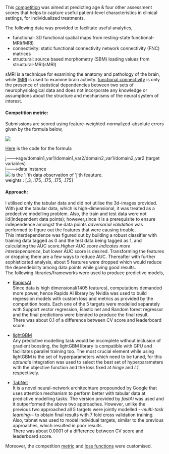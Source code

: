 This [competition](https://www.kaggle.com/c/trends-assessment-prediction/submissions) was aimed at predicting age & four other assessment scores that helps to capture useful patient-level characteristics in clinical settings, for individualized treatments.    

The following data was provided to facilitate useful analytics,  
- functional: 3D functional spatial maps from resting-state functional-MRI(fMRI)     
- connectivity: static functional connectivity  network connectivity (FNC) matrices                 
- structural: source based morphometry (SBM) loading values from structural-MRI(sMRI)

sMRI is a technique for examining the anatomy and pathology of the brain, while [fMRI](https://www.ed.ac.uk/clinical-sciences/edinburgh-imaging/research/themes-and-topics/medical-physics/imaging-techniques/functional-mri) is used to examine brain activity. 
[functional connectivity](https://www.sciencedirect.com/topics/medicine-and-dentistry/functional-connectivity) is only the presence of statistical dependencies between two sets of neurophysiological data and does not incorporate any knowledge or assumptions about the structure and mechanisms of the neural system of interest.

#### Competition metric: 

Submissions are scored using  feature-weighted-normalized-absolute errors given by the formula below,  

<img src="https://render.githubusercontent.com/render/math?math=\text{score} = \sum_{j} w_j \left( \frac{\sum_i \text{abs}( y_{j_i} - \hat{y}_{j_i})}{\sum_i \hat{y}_{j_i}} \right)">   

[Here](https://github.com/nizamphoenix/kaggle/blob/master/TRends/score.py) is the code for the formula  

j--->age/domain1_var1/domain1_var2/domain2_var1/domain2_var2  (target variables)  
i--->data instance  
<img src="https://render.githubusercontent.com/render/math?math=y_{j_i}"> is the 'i'th data observation of 'j'th feauture.    
weights : [.3, .175, .175, .175, .175]  

#### Approach:  

I utilised only the tabular data and did not utilise the 3d-images provided. With just the tabular data, which is high-dimensional, it was treated as a predective modelling problem. Also, the train and test data were not iid(independent data points); however,since it is a prerequisite to ensure independence amongst the data points *adversarial validation* was performed to figure out the features that were causing trouble.  
This interdependence was figured out by building a robust classifier with training data tagged as 0 and the test data being tagged as 1, and calculating the AUC score.*Higher AUC score indicates more interdependence*, but lower AUC score is desired. Transforming the features or dropping them are a few ways to reduce AUC.
Thereafter with further sophisticated analysis, about 5 features were dropped which would reduce the dependebility among data points while giving good results.    
The following libraries/frameworks were used to produce predictive models,  

- [RapidsAI](https://github.com/nizamphoenix/kaggle/blob/master/TRends/train.py)  
Since data is high dimensional(1405 features), computations demanded more power, hence Rapids AI library by Nvidia was used to build regression models
with custom loss and metrics as provided by the competition hosts.  Each one of the 5 targets were modelled separately with Support vector regression, Elastic net and Random forest regressor and the final predictions were blended to produce the final result.   
There was about 0.1 of a difference between CV score and leaderboard score.  

- [lightGBM](https://github.com/nizamphoenix/kaggle/blob/master/TRends/lightgbm_CV.py)    
Any predictive modelling task would be incomplete without inclusion of gradient boosting, the lightGBM library is compatible with GPU and facilitates parallel training too. The most crucial element while using lightGBM is the set of hyperparameters which need to be tuned, for this *optuna*'s integration was used to select the best set of hyperparameters with the objective function and the loss fixed at *hinge* and *L1*, respectively.  

- [TabNet](https://github.com/nizamphoenix/kaggle/blob/master/TRends/tabnet_cv_train.py)  
It is a novel neural-network architechture propounded by Google that uses attention mechanism to perform better with tabular data at predictive modelling tasks. The version provided by *fastAi* was used  and it outperformed the above two approaches. However, unlike the previous two approached all 5 targets were jointly modelled --*multi-task learning*-- to obtain final results with 7 fold cross validation training. Also, tabnet was used to model individual targets, similar to the previous approaches, which resulted in poor results.  
There was about 0.0001 of a difference between CV score and leaderboard score.  

Moreover, the competition [metric](https://github.com/nizamphoenix/kaggle/blob/master/TRends/score.py) and [loss functions](https://github.com/nizamphoenix/kaggle/blob/master/TRends/losses.py) were customised.

